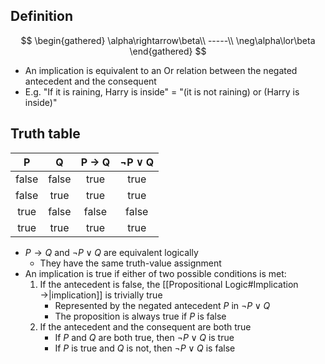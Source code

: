 ## Definition

$$
\begin{gathered}
\alpha\rightarrow\beta\\
-----\\
\neg\alpha\lor\beta
\end{gathered}
$$

- An implication is equivalent to an Or relation between the negated antecedent and the consequent
- E.g. "If it is raining, Harry is inside" = "(it is not raining) or (Harry is inside)"

## Truth table

|P|Q|P → Q|¬P ∨ Q|
|:-:|:-:|:-:|:-:|
|false|false|true|true|
|false|true|true|true|
|true|false|false|false|
|true|true|true|true|

- $P\rightarrow Q$ and $\neg P\lor Q$ are equivalent logically
	- They have the same truth-value assignment
- An implication is true if either of two possible conditions is met:
	1. If the antecedent is false, the [[Propositional Logic#Implication →|implication]] is trivially true
		- Represented by the negated antecedent $P$ in $\neg P\lor Q$
		- The proposition is always true if $P$ is false
	2. If the antecedent and the consequent are both true
		- If $P$ and $Q$ are both true, then $\neg P\lor Q$ is true
		- If $P$ is true and $Q$ is not, then $\neg P\lor Q$ is false
